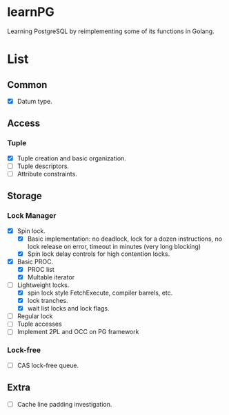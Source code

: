# learnPG
Learning PostgreSQL by reimplementing some of its functions in Golang.

# List
## Common
- [x] Datum type.

## Access
### Tuple
- [x] Tuple creation and basic organization.
- [ ] Tuple descriptors.
- [ ] Attribute constraints.

## Storage
### Lock Manager
- [x] Spin lock.
  - [x] Basic implementation: no deadlock, lock for a dozen instructions, no lock release on error, timeout in minutes (very long blocking)
  - [x] Spin lock delay controls for high contention locks.
- [x] Basic PROC.
  - [x] PROC list
  - [x] Multable iterator
- [ ] Lightweight locks.
  - [x] spin lock style FetchExecute, compiler barrels, etc.
  - [x] lock tranches.
  - [x] wait list locks and lock flags.
- [ ] Regular lock
- [ ] Tuple accesses
- [ ] Implement 2PL and OCC on PG framework

### Lock-free
- [ ] CAS lock-free queue.

## Extra
- [ ] Cache line padding investigation.
